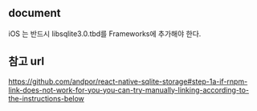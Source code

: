 ## document

iOS 는 반드시 libsqlite3.0.tbd를 Frameworks에 추가해야 한다.

## 참고 url
https://github.com/andpor/react-native-sqlite-storage#step-1a-if-rnpm-link-does-not-work-for-you-you-can-try-manually-linking-according-to-the-instructions-below